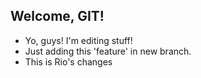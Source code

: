 ## Welcome, GIT!

- Yo, guys! I'm editing stuff!
- Just adding this 'feature' in new branch.
- This is Rio's changes